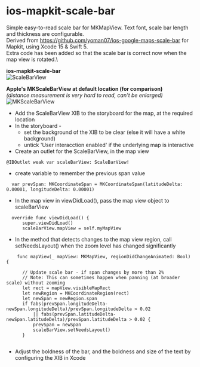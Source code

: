 # ios-mapkit-scale-bar
Simple easy-to-read scale bar for MKMapView.  Text font, scale bar length and thickness are configurable. \
Derived from https://github.com/yoman07/ios-google-maps-scale-bar for Mapkit, using Xcode 15 & Swift 5.\
Extra code has been added so that the scale bar is correct now when the map view is rotated.\ 

**ios-mapkit-scale-bar** \
![ScaleBarView](https://user-images.githubusercontent.com/4920031/63739451-93353000-c8d0-11e9-8c14-42455995a500.jpg)

**Apple's MKScaleBarView at default location (for comparison)** \
_(distance measurement is very hard to read, can't be enlarged)_ \
![MKScaleBarView](https://user-images.githubusercontent.com/4920031/64087061-b6ebf080-cd7e-11e9-879d-a45ed4faf948.jpg)

  * Add the ScaleBarView XIB to the storyboard for the map, at the required location
  * In the storyboard -
    * set the background of the XIB to be clear (else it will have a white background)
    * untick 'User interacction enabled' if the underlying map is interactive
  * Create an outlet for the ScaleBarView, in the map view
  ```
  @IBOutlet weak var scaleBarView: ScaleBarView!
  ```

  * create variable to remember the previous span value
  ```
    var prevSpan: MKCoordinateSpan = MKCoordinateSpan(latitudeDelta: 0.00001, longitudeDelta: 0.00001)
  ```
  * In the map view in viewDidLoad(), pass the map view object to scaleBarView
  ```
    override func viewDidLoad() {
        super.viewDidLoad()
        scaleBarView.mapView = self.myMapView
  ```
  * In the method that detects changes to the map view region, call setNeedsLayout() when the zoom level has changed significantly
  ```
      func mapView(_ mapView: MKMapView, regionDidChangeAnimated: Bool) {
  
        // Update scale bar - if span changes by more than 2%
        // Note: This can sometimes happen when panning (at broader scale) without zooming
        let rect = mapView.visibleMapRect
        let newRegion = MKCoordinateRegion(rect)
        let newSpan = newRegion.span
        if fabs(prevSpan.longitudeDelta-newSpan.longitudeDelta)/prevSpan.longitudeDelta > 0.02
            || fabs(prevSpan.latitudeDelta-newSpan.latitudeDelta)/prevSpan.latitudeDelta > 0.02 {
            prevSpan = newSpan
            scaleBarView.setNeedsLayout()
        }
        
  ```
  * Adjust the boldness of the bar, and the boldness and size of the text by configuring the XIB in Xcode
